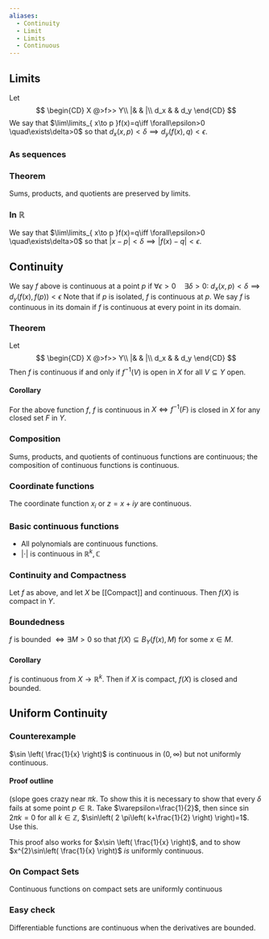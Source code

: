 ```yaml
---
aliases:
  - Continuity
  - Limit
  - Limits
  - Continuous
---
```

## Limits
Let $$
\begin{CD}
X @>f>> Y\\
|& & |\\
d_x & & d_y
\end{CD}
$$
We say that $\lim\limits_{ x\to p }f(x)=q\iff \forall\epsilon>0 \quad\exists\delta>0$ so that $d_x(x,p)<\delta\implies d_y(f(x),q)<\epsilon$.
### As sequences

### Theorem
Sums, products, and quotients are preserved by limits.
### In $\mathbb{R}$
We say that $\lim\limits_{ x\to p }f(x)=q\iff \forall\epsilon>0 \quad\exists\delta>0$ so that $|x-p|<\delta\implies |f(x)-q|<\epsilon$.
## Continuity
We say $f$ above is continuous at a point $p$ if $\forall\epsilon>0\quad\exists\delta>0:$
$d_x(x,p)<\delta\implies d_y(f(x),f(p))<\epsilon$
Note that if $p$ is isolated, $f$ is continuous at $p$.
We say $f$ is continuous in its domain if $f$ is continuous at every point in its domain.
### Theorem
Let $$
\begin{CD}
X @>f>> Y\\
|& & |\\
d_x & & d_y
\end{CD}
$$
Then $f$ is continuous if and only if $f^{-1}(V)$ is open in $X$ for all $V\subseteq Y$ open.
#### Corollary
For the above function $f$, $f$ is continuous in $X \iff f^{-1}(F)$ is closed in $X$ for any closed set $F$ in $Y$.
### Composition
Sums, products, and quotients of continuous functions are continuous; the composition of continuous functions is continuous.
### Coordinate functions
The coordinate function $x_i$ or $z=x+iy$ are continuous.
### Basic continuous functions
- All polynomials are continuous functions.
-  $\left| \cdot \right|$ is continuous in $\mathbb{R}^{k},\mathbb{C}$
### Continuity and Compactness
Let $f$ as above, and let $X$ be [[Compact]] and continuous. Then $f(X)$ is compact in $Y$.
### Boundedness
$f$ is bounded $\iff \exists  M>0$ so that $f(X)\subseteq B_Y(f(x),M)$  for some $x \in M$.
#### Corollary
$f$ is continuous from $X\to \mathbb{R}^{k}$. Then if $X$ is compact, $f(X)$ is closed and bounded.
## Uniform Continuity

### Counterexample
$\sin \left( \frac{1}{x} \right)$ is continuous in $(0,\infty)$ but not uniformly continuous.
#### Proof outline
(slope goes crazy near $\pi k$. To show this it is necessary to show that every $\delta$ fails at some point $p \in\mathbb{R}$. Take $\varepsilon=\frac{1}{2}$, then since $\sin2\pi k=0$ for all $k\in\mathbb{Z}$, $\sin\left( 2 \pi\left( k+\frac{1}{2} \right) \right)=1$. Use this.

This proof also works for $x\sin \left( \frac{1}{x} \right)$, and to show $x^{2}\sin\left( \frac{1}{x} \right)$ *is* uniformly continuous.
### On Compact Sets
Continuous functions on compact sets are uniformly continuous
### Easy check
Differentiable functions are continuous when the derivatives are bounded.
